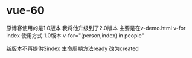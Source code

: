 # vue-60
原博客使用的是1.0版本  我将他升级到了2.0版本
主要是在v-demo.html v-for index 使用方式
1.0版本
v-for="(person,index) in people"

新版本不再提供$index
生命周期方法ready 改为created 
